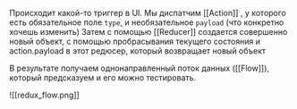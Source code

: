 Происходит какой-то триггер в UI. 
Мы диспатчим [[Action]] , у которого есть обязательное поле `type`,  и необязательное `payload` (что конкретно хочешь изменить)
Затем с помощью [[Reducer]] создается совершенно новый объект, с помощью пробрасывания текущего состояния и action.payload в этот редюсер, который возвращает новый объект 

В результате получаем однонаправленный поток данных ([[Flow]]), который предсказуем и его можно тестировать.

![[redux_flow.png]]
